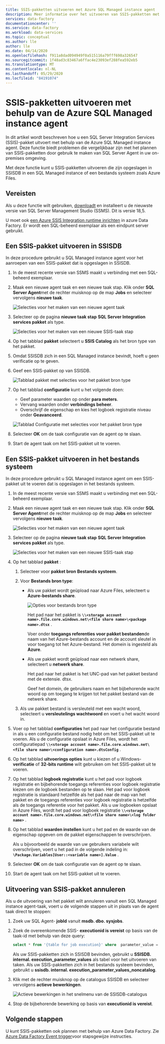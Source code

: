 ```yaml
---
title: SSIS-pakketten uitvoeren met Azure SQL Managed instance agent
description: Meer informatie over het uitvoeren van SSIS-pakketten met behulp van de Azure SQL Managed instance agent.
services: data-factory
documentationcenter: ''
ms.service: data-factory
ms.workload: data-services
ms.topic: conceptual
ms.author: lle
author: lle
ms.date: 04/14/2020
ms.openlocfilehash: f911a8dad094949f0a515116a79fff698a326547
ms.sourcegitcommit: 1f48ad3c83467a6ffac4e23093ef288fea592eb5
ms.translationtype: MT
ms.contentlocale: nl-NL
ms.lasthandoff: 05/29/2020
ms.locfileid: "84191074"
---
```

# <a name="run-ssis-packages-by-using-azure-sql-managed-instance-agent"></a>SSIS-pakketten uitvoeren met behulp van de Azure SQL Managed instance agent

In dit artikel wordt beschreven hoe u een SQL Server Integration Services (SSIS)-pakket uitvoert met behulp van de Azure SQL Managed instance agent. Deze functie biedt problemen die vergelijkbaar zijn met het plannen van SSIS-pakketten door gebruik te maken van SQL Server Agent in uw on-premises omgeving.

Met deze functie kunt u SSIS-pakketten uitvoeren die zijn opgeslagen in SSISDB in een SQL Managed instance of een bestands systeem zoals Azure Files.

## <a name="prerequisites"></a>Vereisten
Als u deze functie wilt gebruiken, [downloadt](https://docs.microsoft.com/sql/ssms/download-sql-server-management-studio-ssms?view=sql-server-2017) en installeert u de nieuwste versie van SQL Server Management Studio (SSMS). Dit is versie 18,5.

U moet ook [een Azure SSIS Integration runtime inrichten](tutorial-create-azure-ssis-runtime-portal.md) in azure Data Factory. Er wordt een SQL-beheerd exemplaar als een eindpunt server gebruikt. 

## <a name="run-an-ssis-package-in-ssisdb"></a>Een SSIS-pakket uitvoeren in SSISDB
In deze procedure gebruikt u SQL Managed instance agent voor het aanroepen van een SSIS-pakket dat is opgeslagen in SSISDB.

1. In de meest recente versie van SSMS maakt u verbinding met een SQL-beheerd exemplaar.
1. Maak een nieuwe agent taak en een nieuwe taak stap. Klik onder **SQL Server Agent**met de rechter muisknop op de map **Jobs** en selecteer vervolgens **nieuwe taak**.

   ![Selecties voor het maken van een nieuwe agent taak](./media/how-to-invoke-ssis-package-managed-instance-agent/new-agent-job.png)

1. Selecteer op de pagina **nieuwe taak stap** **SQL Server Integration services pakket** als type.

   ![Selecties voor het maken van een nieuwe SSIS-taak stap](./media/how-to-invoke-ssis-package-managed-instance-agent/new-ssis-job-step.png)

1. Op het tabblad **pakket** selecteert u **SSIS Catalog** als het bron type van het pakket.
1. Omdat SSISDB zich in een SQL Managed instance bevindt, hoeft u geen verificatie op te geven.
1. Geef een SSIS-pakket op van SSISDB.

   ![Tabblad pakket met selecties voor het pakket bron type](./media/how-to-invoke-ssis-package-managed-instance-agent/package-source-ssisdb.png)

1. Op het tabblad **configuratie** kunt u het volgende doen:
  
   - Geef parameter waarden op onder **para meters**.
   - Vervang waarden onder **verbindings beheer**.
   - Overschrijf de eigenschap en kies het logboek registratie niveau onder **Geavanceerd**.

   ![Tabblad Configuratie met selecties voor het pakket bron type](./media/how-to-invoke-ssis-package-managed-instance-agent/package-source-ssisdb-configuration.png)

1. Selecteer **OK** om de taak configuratie van de agent op te slaan.
1. Start de agent taak om het SSIS-pakket uit te voeren.


## <a name="run-an-ssis-package-in-the-file-system"></a>Een SSIS-pakket uitvoeren in het bestands systeem
In deze procedure gebruikt u SQL Managed instance agent om een SSIS-pakket uit te voeren dat is opgeslagen in het bestands systeem.

1. In de meest recente versie van SSMS maakt u verbinding met een SQL-beheerd exemplaar.
1. Maak een nieuwe agent taak en een nieuwe taak stap. Klik onder **SQL Server Agent**met de rechter muisknop op de map **Jobs** en selecteer vervolgens **nieuwe taak**.

   ![Selecties voor het maken van een nieuwe agent taak](./media/how-to-invoke-ssis-package-managed-instance-agent/new-agent-job.png)

1. Selecteer op de pagina **nieuwe taak stap** **SQL Server Integration services pakket** als type.

   ![Selecties voor het maken van een nieuwe SSIS-taak stap](./media/how-to-invoke-ssis-package-managed-instance-agent/new-ssis-job-step.png)

1. Op het tabblad **pakket** :

   1. Selecteer voor **pakket bron** **Bestands systeem**.
   
   1. Voor **Bestands bron type**:   

      - Als uw pakket wordt geüpload naar Azure Files, selecteert u **Azure-bestands share**.

        ![Opties voor bestands bron type](./media/how-to-invoke-ssis-package-managed-instance-agent/package-source-file-system.png)
      
        Het pad naar het pakket is **`\\<storage account name>.file.core.windows.net\<file share name>\<package name>.dtsx`** .
      
        Voer onder **toegangs referenties voor pakket bestanden**de naam van het Azure-bestands account en de account sleutel in voor toegang tot het Azure-bestand. Het domein is ingesteld als **Azure**.

      - Als uw pakket wordt geüpload naar een netwerk share, selecteert u **netwerk share**.
      
        Het pad naar het pakket is het UNC-pad van het pakket bestand met de extensie. dtsx.
      
        Geef het domein, de gebruikers naam en het bijbehorende wacht woord op om toegang te krijgen tot het pakket bestand van de netwerk share.
   1. Als uw pakket bestand is versleuteld met een wacht woord, selecteert u **versleutelings wachtwoord** en voert u het wacht woord in.
1. Voer op het tabblad **configuraties** het pad naar het configuratie bestand in als u een configuratie bestand nodig hebt om het SSIS-pakket uit te voeren.
   Als u de configuratie opslaat in Azure Files, wordt het configuratiepad **`\\<storage account name>.file.core.windows.net\<file share name>\<configuration name>.dtsConfig`** .
1. Op het tabblad **uitvoerings opties** kunt u kiezen of u Windows- **verificatie** of **32-bits runtime** wilt gebruiken om het SSIS-pakket uit te voeren.
1. Op het tabblad **logboek registratie** kunt u het pad voor logboek registratie en bijbehorende toegangs referenties voor logboek registratie kiezen om de logboek bestanden op te slaan. 
   Het pad voor logboek registratie is standaard hetzelfde als het pad naar de map van het pakket en de toegangs referenties voor logboek registratie is hetzelfde als de toegangs referentie voor het pakket.
   Als u uw logboeken opslaat in Azure Files, wordt het pad voor logboek registratie **`\\<storage account name>.file.core.windows.net\<file share name>\<log folder name>`** .
1. Op het tabblad **waarden instellen** kunt u het pad en de waarde van de eigenschap opgeven om de pakket eigenschappen te overschrijven.
 
   Als u bijvoorbeeld de waarde van uw gebruikers variabele wilt overschrijven, voert u het pad in de volgende indeling in: **`\Package.Variables[User::<variable name>].Value`** .
1. Selecteer **OK** om de taak configuratie van de agent op te slaan.
1. Start de agent taak om het SSIS-pakket uit te voeren.


## <a name="cancel-ssis-package-execution"></a>Uitvoering van SSIS-pakket annuleren
Als u de uitvoering van het pakket wilt annuleren vanuit een SQL Managed instance agent-taak, voert u de volgende stappen uit in plaats van de agent taak direct te stoppen:

1. Zoek uw SQL Agent- **jobId** vanuit **msdb. dbo. sysjobs**.
1. Zoek de overeenkomende SSIS- **executionid is vereist** op basis van de taak-id met behulp van deze query:
   ```sql
   select * from '{table for job execution}' where  parameter_value = 'SQL_Agent_Job_{jobId}' order by execution_id desc
   ```
   Als uw SSIS-pakketten zich in SSISDB bevinden, gebruikt u **SSISDB. internal. execution_parameter_values** als tabel voor het uitvoeren van taken. Als uw SSIS-pakketten zich in het bestands systeem bevinden, gebruikt u **ssisdb. internal. execution_parameter_values_noncatalog**.
1. Klik met de rechter muisknop op de catalogus SSISDB en selecteer vervolgens **actieve bewerkingen**.

   ![Actieve bewerkingen in het snelmenu van de SSISDB-catalogus](./media/how-to-invoke-ssis-package-managed-instance-agent/catalog-active-operations.png)

1. Stop de bijbehorende bewerking op basis van **executionid is vereist**.

## <a name="next-steps"></a>Volgende stappen
U kunt SSIS-pakketten ook plannen met behulp van Azure Data Factory. Zie [Azure Data Factory Event trigger](how-to-create-event-trigger.md)voor stapsgewijze instructies. 
